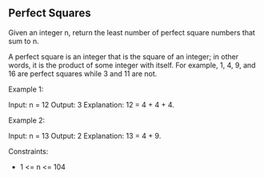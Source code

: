 Perfect Squares
---------------

Given an integer n, return the least number of perfect square numbers that sum to n.

A perfect square is an integer that is the square of an integer; in other words, it is the product of some integer with itself. For example, 1, 4, 9, and 16 are perfect squares while 3 and 11 are not.
 


Example 1:

Input: n = 12
Output: 3
Explanation: 12 = 4 + 4 + 4.


Example 2:

Input: n = 13
Output: 2
Explanation: 13 = 4 + 9.



Constraints:
* 1 <= n <= 104